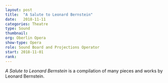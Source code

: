 ```yaml
---
layout: post
title:  "A Salute to Leonard Bernstein"
date:   2018-11-11
categories: Theatre
type: Sound
thumbnail: 
org: Oberlin Opera
show-type: Opera
role: Sound Board and Projections Operator
start: 2018-11-01
rank: 
---
```


*A Salute to Leonard Bernstein* is a compilation of many pieces and works by Leonard Bernstein.